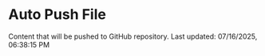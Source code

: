 # Auto Push File

Content that will be pushed to GitHub repository.
Last updated: 07/16/2025, 06:38:15 PM